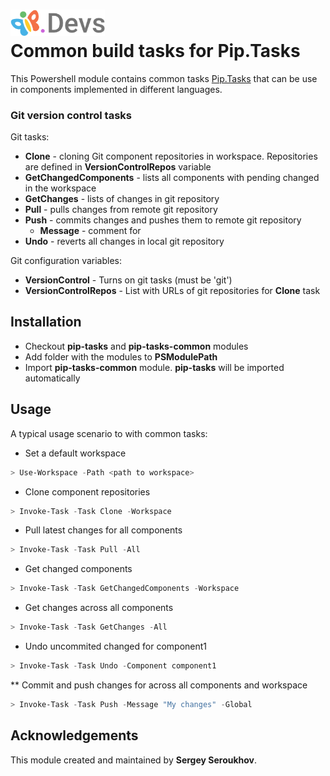 # <img src="https://github.com/pip-tasks/pip-tasks/raw/master/artifacts/logo.png" alt="Pip.Devs Logo" style="max-width:30%"> <br/> Common build tasks for Pip.Tasks

This Powershell module contains common tasks [Pip.Tasks](https://github.com/pip-tasks/pip-tasks) that can be use in components implemented in different languages.

### Git version control tasks

Git tasks:
* **Clone** - cloning Git component repositories in workspace. Repositories are defined in **VersionControlRepos** variable
* **GetChangedComponents** - lists all components with pending changed in the workspace 
* **GetChanges** - lists of changes in git repository
* **Pull** - pulls changes from remote git repository
* **Push** - commits changes and pushes them to remote git repository
  - **Message** - comment for 
* **Undo** - reverts all changes in local git repository

Git configuration variables:
* **VersionControl** - Turns on git tasks (must be 'git')
* **VersionControlRepos** - List with URLs of git repositories for **Clone** task

## Installation

* Checkout **pip-tasks** and **pip-tasks-common** modules
* Add folder with the modules to **PSModulePath**
* Import **pip-tasks-common** module. **pip-tasks** will be imported automatically

## Usage

A typical usage scenario to with common tasks:

* Set a default workspace
```powershell
> Use-Workspace -Path <path to workspace>
```

* Clone component repositories
```powershell
> Invoke-Task -Task Clone -Workspace
```

* Pull latest changes for all components
```powershell
> Invoke-Task -Task Pull -All
```

* Get changed components
```powershell
> Invoke-Task -Task GetChangedComponents -Workspace
```

* Get changes across all components
```powershell
> Invoke-Task -Task GetChanges -All
```

* Undo uncommited changed for component1
```powershell
> Invoke-Task -Task Undo -Component component1
```

** Commit and push changes for across all components and workspace
```powershell
> Invoke-Task -Task Push -Message "My changes" -Global
```

## Acknowledgements

This module created and maintained by **Sergey Seroukhov**.

